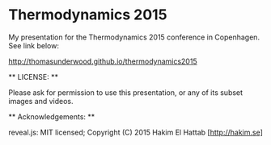 # Thermodynamics 2015
My presentation for the Thermodynamics 2015 conference in Copenhagen. See link below:

http://thomasunderwood.github.io/thermodynamics2015

** LICENSE: **

Please ask for permission to use this presentation, or any of its subset images and videos.

** Acknowledgements: **

reveal.js:
MIT licensed;
Copyright (C) 2015 Hakim El Hattab [http://hakim.se]
